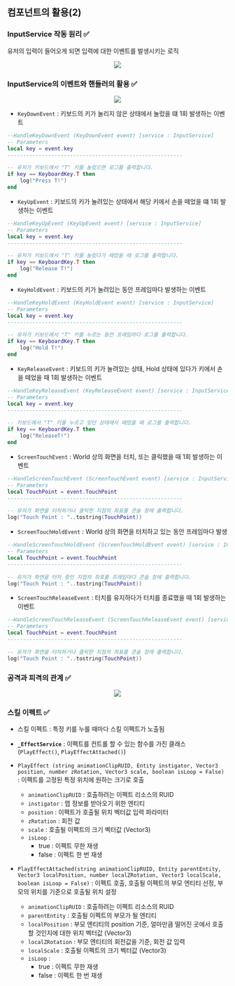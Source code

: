 ## 컴포넌트의 활용(2)

### InputService 작동 원리 ✅
유저의 입력이 들어오게 되면 입력에 대한 이벤트를 발생시키는 로직  
<p align="center"><img src="https://user-images.githubusercontent.com/66112716/173015238-1be946a4-dd44-4ee3-9b52-cf61f23f4381.png"></p>

### InputService의 이벤트와 핸들러의 활용 ✅
<p align="center"><img src="https://user-images.githubusercontent.com/66112716/173015869-13db4ff6-154f-41a9-81a4-51299db79844.png"></p>

- `KeyDownEvent` : 키보드의 키가 눌리지 않은 상태에서 눌렀을 떄 1회 발생하는 이벤트
```lua
--HandleKeyDownEvent (KeyDownEvent event) [service : InputService]
-- Parameters
local key = event.key
--------------------------------------------------------

-- 유저가 키보드에서 "T" 키를 눌렀으면 로그를 출력합니다.
if key == KeyboardKey.T then
    log("Press T!")
end
```

- `KeyUpEvent` : 키보드의 키가 눌려있는 상태에서 해당 키에서 손을 떼었을 떄 1회 발생하는 이벤트
```lua
--HandleKeyUpEvent (KeyUpEvent event) [service : InputService]
-- Parameters
local key = event.key
--------------------------------------------------------

-- 유저가 키보드에서 "T" 키를 눌렀다가 떼었을 때 로그를 출력합니다.
if key == KeyboardKey.T then
    log("Release T!")
end
```

- `KeyHoldEvent` : 키보드의 키가 눌려있는 동안 프레임마다 발생하는 이벤트
```lua
--HandleKeyHoldEvent (KeyHoldEvent event) [service : InputService]
-- Parameters
local key = event.key
--------------------------------------------------------

-- 유저가 키보드에서 "T" 키를 누르는 동안 프레임마다 로그를 출력합니다.
if key == KeyboardKey.T then
    log("Hold T!")
end
```

- `KeyReleaseEvent` : 키보드의 키가 눌려있는 상태, Hold 상태에 있다가 키에서 손을 떼었을 때 1회 발생하는 이벤트
```lua
--HandleKeyReleaseEvent (KeyReleaseEvent event) [service : InputService]
-- Parameters
local key = event.key
--------------------------------------------------------

-- 키보드에서 "T" 키를 누르고 있던 상태에서 떼었을 때 로그를 출력합니다.
if key == KeyboardKey.T then
    log("ReleaseT!")
end
```

- `ScreenTouchEvent` : World 상의 화면을 터치, 또는 클릭했을 때 1회 발생하는 이벤트
```lua
--HandleScreenTouchEvent (ScreenTouchEvent event) [service : InputService]
-- Parameters
local TouchPoint = event.TouchPoint
--------------------------------------------------------

-- 유저가 화면을 터치하거나 클릭한 지점의 좌표를 콘솔 창에 출력합니다.
log("Touch Point : "..tostring(TouchPoint))
```

- `ScreenTouchHoldEvent` : World 상의 화면을 터치하고 있는 동안 프레임마다 발생
```lua
--HandleScreenTouchHoldEvent (ScreenTouchHoldEvent event) [service : InputService]
-- Parameters
local TouchPoint = event.TouchPoint
--------------------------------------------------------

-- 유저가 화면을 터치 중인 지점의 좌표를 프레임마다 콘솔 창에 출력합니다.
log("Touch Point : "..tostring(TouchPoint))
```

- `ScreenTouchReleaseEvent` : 터치를 유지하다가 터치를 종료했을 때 1회 발생하는 이벤트
```lua
--HandleScreenTouchReleaseEvent (ScreenTouchReleaseEvent event) [service : InputService]
-- Parameters
local TouchPoint = event.TouchPoint
--------------------------------------------------------

-- 유저가 화면을 터치하거나 클릭한 지점의 좌표를 콘솔 창에 출력합니다.
log("Touch Point : "..tostring(TouchPoint))
```

### 공격과 피격의 관계 ✅
<p align="center"><img src="https://user-images.githubusercontent.com/66112716/173017545-0c1a4603-f32c-4b81-a93e-ce56450bc539.png"></p>

### 스킬 이펙트 ✅
- 스킬 이펙트 : 특정 키를 누를 때마다 스킬 이펙트가 노출됨
- **`_EffectService`** : 이펙트를 컨트롤 할 수 있는 함수를 가진 클래스 (`PlayEffect()`, `PlayEffectAttached()`)

- `PlayEffect (string animationClipRUID, Entity instigator, Vector3 position, number zRotation, Vector3 scale, boolean isLoop = False)` : 이펙트를 고정된 특정 위치에 원하는 크기로 호출
    - `animationClipRUID` : 호출하려는 이펙트 리소스의 RUID
    - `instigator` : 맵 정보를 받아오기 위한 엔티티
    - `position` : 이펙트가 호출될 위치 벡터값 입력 파라미터
    - `zRotation` : 회전 값
    - `scale` : 호출될 이펙트의 크기 벡터값 (Vector3)
    - `isLoop` : 
        - true : 이펙트 무한 재생
        - false : 이펙트 한 번 재생

- `PlayEffectAttached(string animationClipRUID, Entity parentEntity, Vector3 localPosition, number localZRotation, Vector3 localScale, boolean isLoop = False)` : 이펙트 호출, 호출될 이펙트의 부모 엔티티 선정, 부모의 위치를 기준으로 호출될 위치 설정
    - `animationClipRUID` : 호출하려는 이펙트 리소스의 RUID
    - `parentEntity` : 호출될 이펙트의 부모가 될 엔티티
    - `localPosition` : 부모 엔티티의 position 기준, 얼마만큼 떨어진 곳에서 호출할 것인지에 대한 위치 벡터값 (Vector3)
    - `localZRotation` : 부모 엔티티의 회전값을 기준, 회전 값 입력
    - `localScale` : 호출될 이펙트의 크기 벡터값 (Vector3)
    - `isLoop` : 
        - true : 이펙트 무한 재생
        - false : 이펙트 한 번 재생